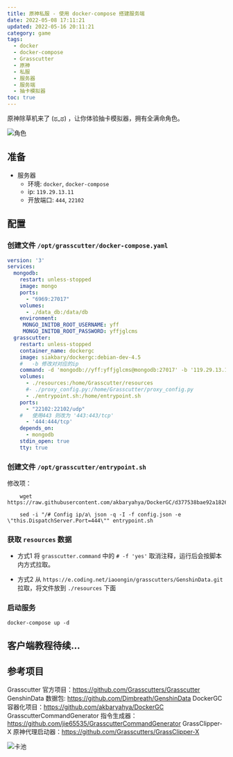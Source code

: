 ```yaml
---
title: 原神私服 - 使用 docker-compose 搭建服务端
date: 2022-05-08 17:11:21
updated: 2022-05-16 20:11:21
category: game
tags:
  - docker
  - docker-compose
  - Grasscutter
  - 原神
  - 私服
  - 服务器
  - 服务端
  - 抽卡模拟器
toc: true
---
```


原神除草机来了 (ಥ_ಥ) ，让你体验抽卡模拟器，拥有全满命角色。

![角色](/img/grasscutter/角色.png) 

<!-- more -->

## 准备

- 服务器
    - 环境: `docker`, `docker-compose`
    - ip:   `119.29.13.11`
    - 开放端口: `444`, `22102`

## 配置

### 创建文件 `/opt/grasscutter/docker-compose.yaml`  

```yaml
version: '3'
services:
  mongodb:
    restart: unless-stopped
    image: mongo
    ports:
      - "6969:27017"
    volumes:
      - ./data_db:/data/db
    environment:
     MONGO_INITDB_ROOT_USERNAME: yff
     MONGO_INITDB_ROOT_PASSWORD: yffjglcms
  grasscutter:
    restart: unless-stopped
    container_name: dockergc
    image: siakbary/dockergc:debian-dev-4.5
    #   -b 修改对对应的ip
    command: -d 'mongodb://yff:yffjglcms@mongodb:27017' -b '119.29.13.11' -v '0.0.0.0' # -f 'yes'
    volumes:
      - ./resources:/home/Grasscutter/resources
      #- ./proxy_config.py:/home/Grasscutter/proxy_config.py
      - ./entrypoint.sh:/home/entrypoint.sh
    ports:
      - "22102:22102/udp"
    #   使用443 则改为 '443:443/tcp'
      - '444:444/tcp'
    depends_on:
      - mongodb
    stdin_open: true
    tty: true

```

### 创建文件 `/opt/grasscutter/entrypoint.sh`

修改项：
```shell
    wget https://raw.githubusercontent.com/akbaryahya/DockerGC/d377538bae92a1826e3a50c647023e80dab37d62/gc/entrypoint.sh

    sed -i "/# Config ip/a\ json -q -I -f config.json -e \"this.DispatchServer.Port=444\"" entrypoint.sh

```

### 获取 `resources`  数据
- 方式1
  将 `grasscutter.command` 中的 `# -f 'yes'`  取消注释，运行后会按脚本内方式拉取。

- 方式2
  从 `https://e.coding.net/iaoongin/grasscutters/GenshinData.git` 拉取，将文件放到 `./resources` 下面


### 启动服务

```shell
docker-compose up -d
```

## 客户端教程待续...

## 参考项目

Grasscutter 官方项目：https://github.com/Grasscutters/Grasscutter
GenshinData 数据包: https://github.com/Dimbreath/GenshinData
DockerGC 容器化项目：https://github.com/akbaryahya/DockerGC
GrasscutterCommandGenerator 指令生成器： https://github.com/jie65535/GrasscutterCommandGenerator
GrassClipper-X 原神代理启动器：https://github.com/Grasscutters/GrassClipper-X

![卡池](/img/grasscutter/卡池.png) 